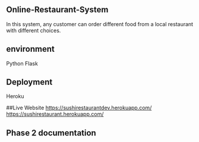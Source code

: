 ## Online-Restaurant-System
In this system, any customer can order different food from a local restaurant with different choices. 

## environment
Python Flask

## Deployment
Heroku

##Live Website
https://sushirestaurantdev.herokuapp.com/
https://sushirestaurant.herokuapp.com/

## Phase 2 documentation
